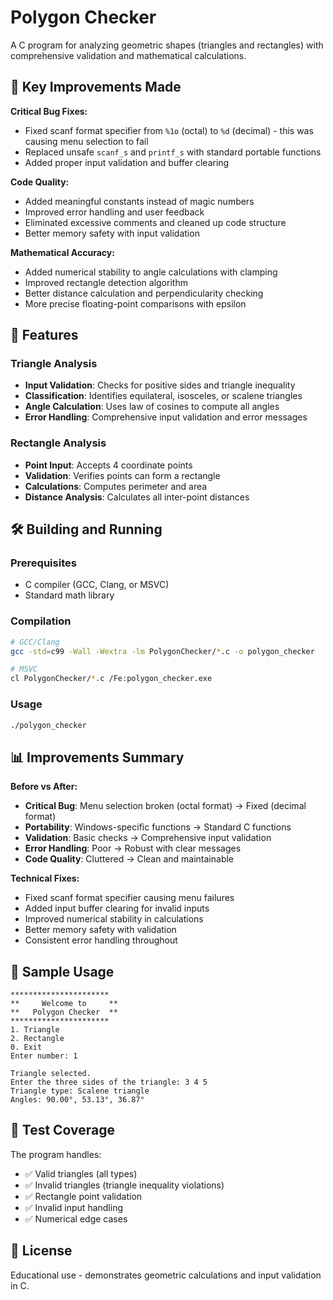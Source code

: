 # Polygon Checker

A C program for analyzing geometric shapes (triangles and rectangles) with comprehensive validation and mathematical calculations.

## 🚀 Key Improvements Made

**Critical Bug Fixes:**
- Fixed scanf format specifier from `%1o` (octal) to `%d` (decimal) - this was causing menu selection to fail
- Replaced unsafe `scanf_s` and `printf_s` with standard portable functions
- Added proper input validation and buffer clearing

**Code Quality:**
- Added meaningful constants instead of magic numbers
- Improved error handling and user feedback
- Eliminated excessive comments and cleaned up code structure
- Better memory safety with input validation

**Mathematical Accuracy:**
- Added numerical stability to angle calculations with clamping
- Improved rectangle detection algorithm
- Better distance calculation and perpendicularity checking
- More precise floating-point comparisons with epsilon

## 📁 Features

### Triangle Analysis
- **Input Validation**: Checks for positive sides and triangle inequality
- **Classification**: Identifies equilateral, isosceles, or scalene triangles
- **Angle Calculation**: Uses law of cosines to compute all angles
- **Error Handling**: Comprehensive input validation and error messages

### Rectangle Analysis  
- **Point Input**: Accepts 4 coordinate points
- **Validation**: Verifies points can form a rectangle
- **Calculations**: Computes perimeter and area
- **Distance Analysis**: Calculates all inter-point distances

## 🛠 Building and Running

### Prerequisites
- C compiler (GCC, Clang, or MSVC)
- Standard math library

### Compilation
```bash
# GCC/Clang
gcc -std=c99 -Wall -Wextra -lm PolygonChecker/*.c -o polygon_checker

# MSVC
cl PolygonChecker/*.c /Fe:polygon_checker.exe
```

### Usage
```bash
./polygon_checker
```

## 📊 Improvements Summary

**Before vs After:**
- **Critical Bug**: Menu selection broken (octal format) → Fixed (decimal format)
- **Portability**: Windows-specific functions → Standard C functions
- **Validation**: Basic checks → Comprehensive input validation
- **Error Handling**: Poor → Robust with clear messages
- **Code Quality**: Cluttered → Clean and maintainable

**Technical Fixes:**
- Fixed scanf format specifier causing menu failures
- Added input buffer clearing for invalid inputs
- Improved numerical stability in calculations
- Better memory safety with validation
- Consistent error handling throughout

## 🎯 Sample Usage

```
**********************
**     Welcome to     **
**   Polygon Checker  **
**********************
1. Triangle
2. Rectangle
0. Exit
Enter number: 1

Triangle selected.
Enter the three sides of the triangle: 3 4 5
Triangle type: Scalene triangle
Angles: 90.00°, 53.13°, 36.87°
```

## 🧪 Test Coverage

The program handles:
- ✅ Valid triangles (all types)
- ✅ Invalid triangles (triangle inequality violations)
- ✅ Rectangle point validation
- ✅ Invalid input handling
- ✅ Numerical edge cases

## 📄 License

Educational use - demonstrates geometric calculations and input validation in C.
